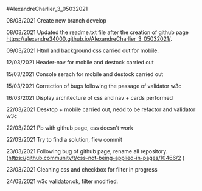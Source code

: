 #AlexandreCharlier_3_05032021

08/03/2021
Create new branch develop

08/03/2021
Updated the readme.txt file after the creation of github page
https://alexandre34000.github.io/AlexandreCharlier_3_05032021/.

09/03/2021
Html and background css carried out for mobile.

12/03/2021
Header-nav for mobile and destock carried out

15/03/2021
Console serach for mobile and destock carried out

15/03/2021
Correction of bugs following the passage of validator w3c

16/03/2021
Display architecture of css and nav + cards performed

22/03/2021
Desktop + mobile carried out, nedd to be refactor and validator w3c

22/03/2021
Pb with github page, css doesn't work

22/03/2021
Try to find a solution, fiew commit

23/03/2021
Following bug of github page, rename all repository.(https://github.community/t/css-not-being-applied-in-pages/10466/2 )

23/03/2021
Cleaning css and checkbox for filter in progress

24/03/2021
w3c validator:ok, filter modified.
